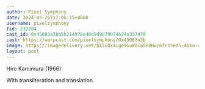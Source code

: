 ```yaml
---
author: Pixel Symphony
date: 2024-05-26T17:06:15+0000
username: pixelsymphony
fid: 232704
cast_id: 0x45083a3bb5b214978e48d9d9879074624a337470
cast: https://warpcast.com/pixelsymphony/0x45083a3b
image: https://imagedelivery.net/BXluQx4ige9GuW0Ia56BHw/6fc15ed5-4b1a-4087-1fd4-4046f3a17600/original
layout: post
---
```

Hiro Kamimura (1966)  
  
With transliteration and translation.  

<img src='https://imagedelivery.net/BXluQx4ige9GuW0Ia56BHw/6fc15ed5-4b1a-4087-1fd4-4046f3a17600/original' alt='' referrerpolicy='no-referrer'/>
